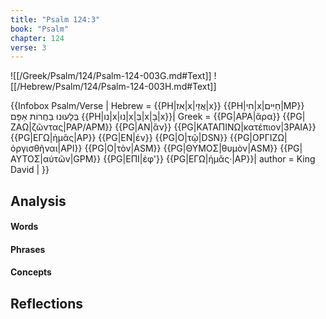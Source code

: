 ```yaml
---
title: "Psalm 124:3"
book: "Psalm"
chapter: 124
verse: 3
---
```

![[/Greek/Psalm/124/Psalm-124-003G.md#Text]]
![[/Hebrew/Psalm/124/Psalm-124-003H.md#Text]]

{{Infobox Psalm/Verse |
  Hebrew = {{PH|אז|x|אֲזַי|x}} {{PH|חי|x|חַיִּים|MP}}
בְּלָעוּנוּ
בַּחֲרוֹת
אַפָּם
{{PH|נו|x|נוּ|x|בְּ|x|בָּ|x}}׃|
  Greek = {{PG|ΑΡΑ|ἄρα}} {{PG|ΖΑΩ|ζῶντας|PAP/APM}} {{PG|ΑΝ|ἂν}} {{PG|ΚΑΤΑΠΙΝΩ|κατέπιον|3PAIA}} {{PG|ΕΓΩ|ἡμᾶς|AP}} {{PG|ΕΝ|ἐν}} {{PG|Ο|τῷ|DSN}} {{PG|ΟΡΓΙΖΩ|ὀργισθῆναι|API}} {{PG|Ο|τὸν|ASM}} {{PG|ΘΥΜΟΣ|θυμὸν|ASM}} {{PG|ΑΥΤΟΣ|αὐτῶν|GPM}} {{PG|ΕΠΙ|ἐφ'}} {{PG|ΕΓΩ|ἡμᾶς·|AP}}|
  author = King David |
}}

## Analysis

#### Words

#### Phrases

#### Concepts

## Reflections
